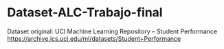 # Dataset-ALC-Trabajo-final
Dataset original: UCI Machine Learning Repository – Student Performance https://archive.ics.uci.edu/ml/datasets/Student+Performance
